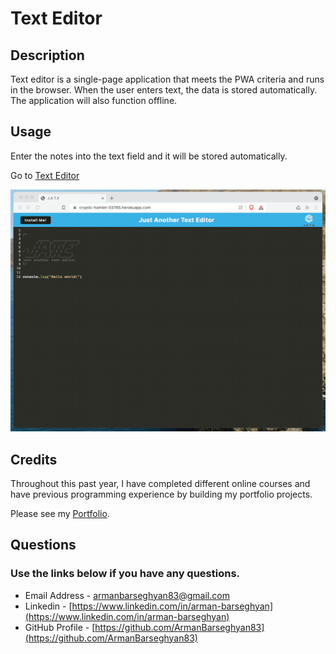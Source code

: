 # Text Editor

## Description

Text editor is a single-page application that meets the PWA criteria and runs in the browser. When the user enters text, the data is stored automatically. The application will also function offline.

## Usage

Enter the notes into the text field and it will be stored automatically.

Go to [Text Editor](https://text-editor-jv2j.onrender.com/)

![Demonstration of the application being used in the browser and then installed.](./Assets/00-demo.gif)


## Credits

Throughout this past year, I have completed different online courses and have previous programming experience by building my portfolio projects.

Please see my [Portfolio](https://armanbarseghyan83.github.io/portfolio/).

## Questions
### Use the links below if you have any questions.
- Email Address - [armanbarseghyan83@gmail.com](mailto:armanbarseghyan83@gmail.com)
- Linkedin - [https://www.linkedin.com/in/arman-barseghyan](https://www.linkedin.com/in/arman-barseghyan)
- GitHub Profile - [https://github.com/ArmanBarseghyan83](https://github.com/ArmanBarseghyan83)
